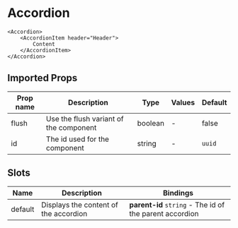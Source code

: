 # Accordion

```vue
<Accordion>
    <AccordionItem header="Header">
        Content
    </AccordionItem>
</Accordion>
```

## Imported Props

| Prop name | Description                            | Type    | Values | Default |
| --------- | -------------------------------------- | ------- | ------ | ------- |
| flush     | Use the flush variant of the component | boolean | -      | false   |
| id        | The id used for the component          | string  | -      | `uuid`  |

## Slots

| Name    | Description                           | Bindings                                                |
| ------- | ------------------------------------- | ------------------------------------------------------- |
| default | Displays the content of the accordion | **parent-id** `string` - The id of the parent accordion |
